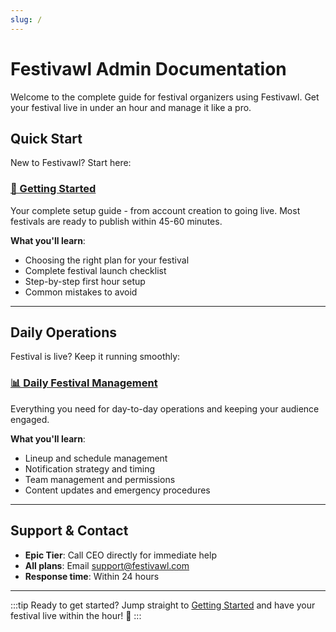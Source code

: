 ```yaml
---
slug: /
---
```


# Festivawl Admin Documentation

Welcome to the complete guide for festival organizers using Festivawl. Get your festival live in under an hour and manage it like a pro.

## Quick Start

New to Festivawl? Start here:

### [🚀 Getting Started](./getting-started)
Your complete setup guide - from account creation to going live. Most festivals are ready to publish within 45-60 minutes.

**What you'll learn**:
- Choosing the right plan for your festival
- Complete festival launch checklist  
- Step-by-step first hour setup
- Common mistakes to avoid

---

## Daily Operations

Festival is live? Keep it running smoothly:

### [📊 Daily Festival Management](./festival-management)
Everything you need for day-to-day operations and keeping your audience engaged.

**What you'll learn**:
- Lineup and schedule management
- Notification strategy and timing
- Team management and permissions
- Content updates and emergency procedures

---

## Support & Contact

- **Epic Tier**: Call CEO directly for immediate help
- **All plans**: Email support@festivawl.com  
- **Response time**: Within 24 hours

---

:::tip Ready to get started?
Jump straight to [Getting Started](./getting-started) and have your festival live within the hour! 🎉
::: 